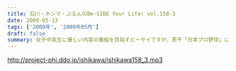 ```yaml
---
title: 石川・ホンマ・ぶるんのBe-SIDE Your Life! vol.158-3
date: 2009-05-13
tags: ['2009年', '2009年05月']
draft: false
summary: 女子中高生に優しい内容の番組を目指すビーサイですが、若干「日本プロ野球」に関する「置いてくる」ネタに偏向気味なようです・・・まぁ「ついてきてください」ということです。選手名鑑片手にスポーツニュースを見てね。NAMAE
---
```


http://project-phi.ddo.jp/ishikawa/ishikawa158_3.mp3
